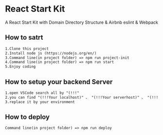 # React Start Kit
A React Start Kit with
Domain Directory Structure & Airbnb eslint & Webpack


## How to satrt
```xml
1.Clone this project
2.Install node js (https://nodejs.org/en/)
3.Command line(in project folder) => npm run project-init
4.Command line(in project folder) => npm run start
5.Enjoy coding
```

## How to setup your backend Server
```xml
1.open VSCode search all by "(!!!"
2.you can find "(!!!Your localhost)" 、 "(!!!Your serverhost)" 、 "(!!!Your API Path)" 、 "(!!!Your API server hostname)" 、 "(!!!Your front-end path on server)" 、 "(!!!Your back-end path on server)" 、 "(!!!frontend path on server)" 
3.replace it by your environment
```

## How to deploy
```xml
Command line(in project folder) => npm run deploy
```

